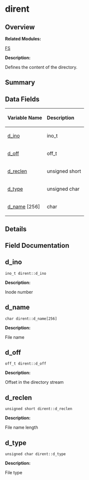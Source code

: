 # dirent<a name="EN-US_TOPIC_0000001055198174"></a>

## **Overview**<a name="section1573299253084842"></a>

**Related Modules:**

[FS](fs.md)

**Description:**

Defines the content of the directory. 

## **Summary**<a name="section2114563876084842"></a>

## Data Fields<a name="pub-attribs"></a>

<a name="table293740774084842"></a>
<table><thead align="left"><tr id="row589022430084842"><th class="cellrowborder" valign="top" width="50%" id="mcps1.1.3.1.1"><p id="p1722567970084842"><a name="p1722567970084842"></a><a name="p1722567970084842"></a>Variable Name</p>
</th>
<th class="cellrowborder" valign="top" width="50%" id="mcps1.1.3.1.2"><p id="p1589253956084842"><a name="p1589253956084842"></a><a name="p1589253956084842"></a>Description</p>
</th>
</tr>
</thead>
<tbody><tr id="row664778421084842"><td class="cellrowborder" valign="top" width="50%" headers="mcps1.1.3.1.1 "><p id="p793487391084842"><a name="p793487391084842"></a><a name="p793487391084842"></a><a href="dirent.md#aaea0878aa0629630d94e180f5dbc22c5">d_ino</a></p>
</td>
<td class="cellrowborder" valign="top" width="50%" headers="mcps1.1.3.1.2 "><p id="p186970390084842"><a name="p186970390084842"></a><a name="p186970390084842"></a>ino_t </p>
</td>
</tr>
<tr id="row1353510526084842"><td class="cellrowborder" valign="top" width="50%" headers="mcps1.1.3.1.1 "><p id="p1749996258084842"><a name="p1749996258084842"></a><a name="p1749996258084842"></a><a href="dirent.md#af812e4ed54eeb48e843efa6fb9a5465f">d_off</a></p>
</td>
<td class="cellrowborder" valign="top" width="50%" headers="mcps1.1.3.1.2 "><p id="p267291785084842"><a name="p267291785084842"></a><a name="p267291785084842"></a>off_t </p>
</td>
</tr>
<tr id="row2129608265084842"><td class="cellrowborder" valign="top" width="50%" headers="mcps1.1.3.1.1 "><p id="p1481018326084842"><a name="p1481018326084842"></a><a name="p1481018326084842"></a><a href="dirent.md#a90dc47836e8ef510437317876368859e">d_reclen</a></p>
</td>
<td class="cellrowborder" valign="top" width="50%" headers="mcps1.1.3.1.2 "><p id="p471115584084842"><a name="p471115584084842"></a><a name="p471115584084842"></a>unsigned short </p>
</td>
</tr>
<tr id="row1214863963084842"><td class="cellrowborder" valign="top" width="50%" headers="mcps1.1.3.1.1 "><p id="p88074759084842"><a name="p88074759084842"></a><a name="p88074759084842"></a><a href="dirent.md#adca3b20d5a245f0d8b9f2aa84844b1ff">d_type</a></p>
</td>
<td class="cellrowborder" valign="top" width="50%" headers="mcps1.1.3.1.2 "><p id="p1970868130084842"><a name="p1970868130084842"></a><a name="p1970868130084842"></a>unsigned char </p>
</td>
</tr>
<tr id="row1043847798084842"><td class="cellrowborder" valign="top" width="50%" headers="mcps1.1.3.1.1 "><p id="p1762942817084842"><a name="p1762942817084842"></a><a name="p1762942817084842"></a><a href="dirent.md#ae52d525c8057131d7f1155fe7039910d">d_name</a> [256]</p>
</td>
<td class="cellrowborder" valign="top" width="50%" headers="mcps1.1.3.1.2 "><p id="p674230706084842"><a name="p674230706084842"></a><a name="p674230706084842"></a>char </p>
</td>
</tr>
</tbody>
</table>

## **Details**<a name="section480199535084842"></a>

## **Field Documentation**<a name="section1962921150084842"></a>

## d\_ino<a name="aaea0878aa0629630d94e180f5dbc22c5"></a>

```
ino_t dirent::d_ino
```

 **Description:**

Inode number 

## d\_name<a name="ae52d525c8057131d7f1155fe7039910d"></a>

```
char dirent::d_name[256]
```

 **Description:**

File name 

## d\_off<a name="af812e4ed54eeb48e843efa6fb9a5465f"></a>

```
off_t dirent::d_off
```

 **Description:**

Offset in the directory stream 

## d\_reclen<a name="a90dc47836e8ef510437317876368859e"></a>

```
unsigned short dirent::d_reclen
```

 **Description:**

File name length 

## d\_type<a name="adca3b20d5a245f0d8b9f2aa84844b1ff"></a>

```
unsigned char dirent::d_type
```

 **Description:**

File type 


